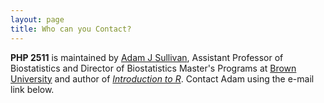 ```yaml
---
layout: page
title: Who can you Contact?
---
```


**PHP 2511** is maintained by [Adam J Sullivan](https://www.sullivanstatistics.com/), Assistant Professor of Biostatistics and Director of Biostatistics Master's Programs at [Brown University](https://www.brown.edu) and author of [*Introduction to R*](http://statseducation.com/Introduction-to-R/).  Contact Adam using the e-mail link below.

